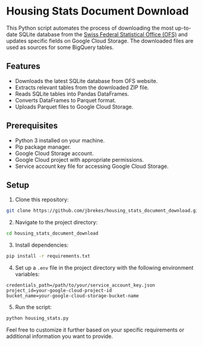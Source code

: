 # Housing Stats Document Download

This Python script automates the process of downloading the most up-to-date SQLite database from the [Swiss Federal Statistical Office (OFS)](https://www.housing-stat.ch/fr/madd/public.htm) and updates specific fields on Google Cloud Storage. The downloaded files are used as sources for some BigQuery tables.

## Features

- Downloads the latest SQLite database from OFS website.
- Extracts relevant tables from the downloaded ZIP file.
- Reads SQLite tables into Pandas DataFrames.
- Converts DataFrames to Parquet format.
- Uploads Parquet files to Google Cloud Storage.

## Prerequisites

- Python 3 installed on your machine.
- Pip package manager.
- Google Cloud Storage account.
- Google Cloud project with appropriate permissions.
- Service account key file for accessing Google Cloud Storage.

## Setup

1. Clone this repository:

```bash
git clone https://github.com/jbrekes/housing_stats_document_download.git
```

2. Navigate to the project directory:

```bash
cd housing_stats_document_download
```

3. Install dependencies:
```bash
pip install -r requirements.txt
```

4. Set up a `.env` file in the project directory with the following environment variables:
```plaintext
credentials_path=/path/to/your/service_account_key.json
project_id=your-google-cloud-project-id
bucket_name=your-google-cloud-storage-bucket-name
```

5. Run the script:
```bash
python housing_stats.py
```

Feel free to customize it further based on your specific requirements or additional information you want to provide.
